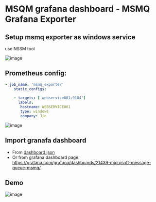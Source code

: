 # MSQM grafana dashboard - MSMQ Grafana Exporter

## Setup msmq exporter as windows service
use NSSM tool

![image](https://github.com/minhhungit/msmq-grafana-dashboard/assets/2279508/41b75208-40f5-49c6-ae9f-dc618ab7f36f)

## Prometheus config:
```yml
- job_name: 'msmq_exporter'
    static_configs:
    
    - targets: ['webservice001:9184'] 
      labels:
       hostname: WEBSERVICE001
       type: windows
       company: Jin
```

![image](https://github.com/minhhungit/msmq-grafana-dashboard/assets/2279508/9f0f5134-b610-41bc-9513-0a3fe7800ff8)

## Import granafa dashboard
- From [dashboard.json](https://github.com/minhhungit/msmq-grafana-dashboard/blob/main/dashboard.json)
- Or from grafana dashboard page: https://grafana.com/grafana/dashboards/21439-microsoft-message-queue-msmq/


## Demo

![image](https://github.com/minhhungit/msmq-grafana-dashboard/assets/2279508/fd261bc0-7f37-49c3-badd-c8a5b10f5234)
